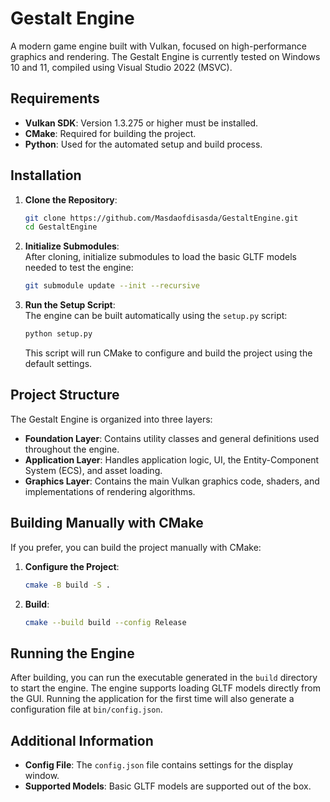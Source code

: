 # Gestalt Engine

A modern game engine built with Vulkan, focused on high-performance graphics and rendering. The Gestalt Engine is currently tested on Windows 10 and 11, compiled using Visual Studio 2022 (MSVC).

## Requirements

- **Vulkan SDK**: Version 1.3.275 or higher must be installed.
- **CMake**: Required for building the project.
- **Python**: Used for the automated setup and build process.

## Installation

1. **Clone the Repository**:
    ```bash
    git clone https://github.com/Masdaofdisasda/GestaltEngine.git
    cd GestaltEngine
    ```

2. **Initialize Submodules**:  
   After cloning, initialize submodules to load the basic GLTF models needed to test the engine:
    ```bash
    git submodule update --init --recursive
    ```

3. **Run the Setup Script**:  
   The engine can be built automatically using the `setup.py` script:
    ```bash
    python setup.py
    ```
    This script will run CMake to configure and build the project using the default settings.

## Project Structure

The Gestalt Engine is organized into three layers:

- **Foundation Layer**: Contains utility classes and general definitions used throughout the engine.
- **Application Layer**: Handles application logic, UI, the Entity-Component System (ECS), and asset loading.
- **Graphics Layer**: Contains the main Vulkan graphics code, shaders, and implementations of rendering algorithms.

## Building Manually with CMake

If you prefer, you can build the project manually with CMake:

1. **Configure the Project**:
    ```bash
    cmake -B build -S .
    ```

2. **Build**:
    ```bash
    cmake --build build --config Release
    ```

## Running the Engine

After building, you can run the executable generated in the `build` directory to start the engine. The engine supports loading GLTF models directly from the GUI. Running the application for the first time will also generate a configuration file at `bin/config.json`.

## Additional Information

- **Config File**: The `config.json` file contains settings for the display window.
- **Supported Models**: Basic GLTF models are supported out of the box.
